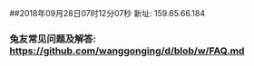 ##2018年09月28日07时12分07秒 新址: 159.65.66.184
### 兔友常见问题及解答: https://github.com/wanggonging/d/blob/w/FAQ.md
